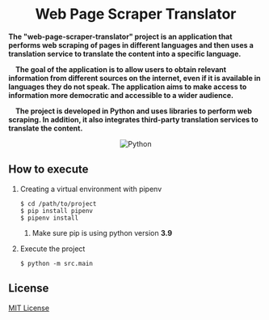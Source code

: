 <h1 align="center">
    Web Page Scraper Translator
<br>
</h1>

**The "web-page-scraper-translator" project is an application that performs web scraping of pages in different languages 
and then uses a translation service to translate the content into a specific language.**

&emsp;**The goal of the application is to allow users to obtain relevant information from different sources on the internet, 
even if it is available in languages they do not speak. The application aims to make access to information more 
democratic and accessible to a wider audience.**

&emsp;**The project is developed in Python and uses libraries to perform web scraping. In addition, it also integrates 
third-party translation services to translate the content.**

<div align="center">
    <img src="https://img.shields.io/badge/python-%23007ACC.svg?&style=for-the-badge&logo=python&logoColor=white" alt="Python">
</div>

## How to execute
1. Creating a virtual environment with pipenv
    ```
    $ cd /path/to/project
    $ pip install pipenv
    $ pipenv install
    ```
  
    1. Make sure pip is using python version **3.9**

2. Execute the project
    ```
    $ python -m src.main
    ```

## License
[MIT License](/LICENSE.md)
